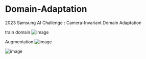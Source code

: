 # Domain-Adaptation
2023 Samsung AI Challenge : Camera-Invariant Domain Adaptation

train domain
![image](https://github.com/seok-AI/Domain-Adaptation/assets/85815265/33080d7f-6ac9-4c35-8519-3789bebb0957)

Augmentation
![image](https://github.com/seok-AI/Domain-Adaptation/assets/85815265/533b8c7c-9fbe-45d4-bc8d-a67c250de776)

![image](https://github.com/seok-AI/Domain-Adaptation/assets/85815265/ee34aa8a-1bd8-41df-8d53-909f7c38176b)

